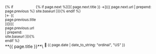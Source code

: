 <div style="display: grid; grid-template-columns: 1fr auto;">
    <small markdown="1">{% if page.previous %}[← {{ page.previous.title }}]({{ page.previous.url | prepend: site.baseurl }}){% endif %}</small>
    <small markdown="1">{% if page.next %}[{{ page.next.title }} →]({{ page.next.url | prepend: site.baseurl }}){% endif %}</small>
</div>
**{{ page.title }}**\
<sup>📅 {{ page.date | date_to_string: "ordinal", "US" }}</sup>
